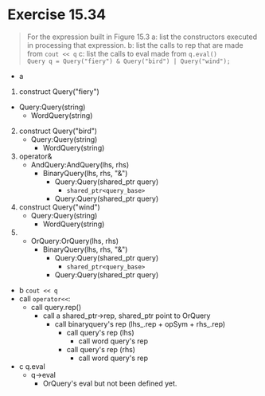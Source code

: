 # Exercise 15.34
> For the expression built in Figure 15.3
> a: list the constructors executed in processing that expression.
> b: list the calls to rep that are made from `cout << q`
> c: list the calls to eval made from `q.eval()`  
>`Query q = Query("fiery") & Query("bird") | Query("wind");`
- a
1. construct Query("fiery")
  - Query:Query(string)
    - WordQuery(string)
2. construct Query("bird")
    - Query:Query(string)
      - WordQuery(string)
3. operator&
   - AndQuery:AndQuery(lhs, rhs)
     - BinaryQuery(lhs, rhs, "&")
       - Query:Query(shared_ptr query)
         - `shared_ptr<query_base>`
       - Query:Query(shared_ptr query)
4. construct Query("wind")
    - Query:Query(string)
      - WordQuery(string)
5. 
   - OrQuery:OrQuery(lhs, rhs)
     - BinaryQuery(lhs, rhs, "&")
       - Query:Query(shared_ptr query)
         - `shared_ptr<query_base>`
       - Query:Query(shared_ptr query)
- b `cout << q`
- call `operator<<`:
  - call query.rep()
    - call a shared_ptr->rep, shared_ptr point to OrQuery
      - call binaryquery's rep (lhs_.rep + opSym + rhs_.rep)
        - call query's rep (lhs)
          - call word query's rep 
        - call query's rep (rhs)
          - call word query's rep
- c q.eval
  - q->eval
    - OrQuery's eval but not been defined yet.